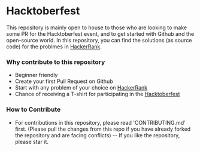 # Hacktoberfest

This repository is mainly open to house to those who are looking to make some PR for the Hacktoberfest event, and to get started with Github and the open-source world.
In this repository, you can find the solutions (as source code) for the problmes in [HackerRank](https://hackerrank.com).

### Why contribute to this repository
- Beginner friendly
- Create your first Pull Request on Github
- Start with any problem of your choice on [HackerRank](https://hackerrank.com)
- Chance of receiving a T-shirt for participating in the [Hacktoberfest](https://hacktoberfest.digitalocean.com)

### How to Contribute
- For contributions in this repository, please read 'CONTRIBUTING.md' first. (Please pull the changes from this repo if you have already forked the repository and are facing conflicts)
-- If you like the repository, please star it.
